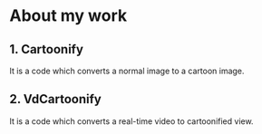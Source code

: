 # About my work
## 1. Cartoonify
It is a code which converts a normal image to a cartoon image.

## 2. VdCartoonify
It is a code which converts a real-time video to cartoonified view.
